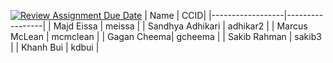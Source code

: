 [![Review Assignment Due Date](https://classroom.github.com/assets/deadline-readme-button-22041afd0340ce965d47ae6ef1cefeee28c7c493a6346c4f15d667ab976d596c.svg)](https://classroom.github.com/a/18vkNgfz)
| Name | CCID|
|------------------|-----------------|
| Majd Eissa      | meissa   | 
| Sandhya Adhikari      | adhikar2    |
| Marcus McLean  | mcmclean  |
| Gagan Cheema| gcheema |
| Sakib Rahman | sakib3 |
| Khanh Bui    | kdbui  |
